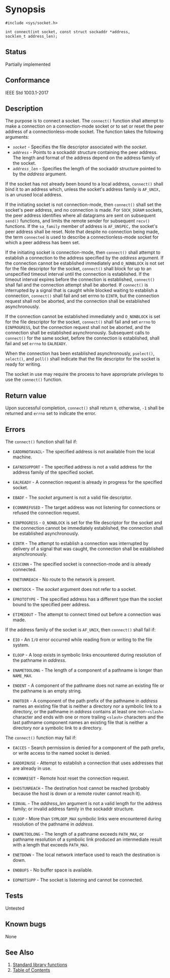 # Synopsis

`#include <sys/socket.h>`</br>

`int connect(int socket, const struct sockaddr *address,`</br>
`socklen_t address_len);`</br>

## Status

Partially implemented

## Conformance

IEEE Std 1003.1-2017

## Description

The purpose is to connect a socket. The `connect()` function shall attempt to make a connection on a connection-mode
socket or to set or reset the peer address of a connectionless-mode socket. The function takes the following arguments:

* _`socket`_ - Specifies the file descriptor associated with the _socket_.
* _`address`_ - Points to a sockaddr structure containing the peer address. The length and format of the address depend
on the address family of the socket.
* _`address_len`_ - Specifies the length of the sockaddr structure pointed to by the _address_ argument.

If the socket has not already been bound to a local address, `connect()` shall bind it to an address which, unless the
socket's address family is `AF_UNIX,` is an unused local address.

If the initiating socket is not connection-mode, then `connect()` shall set the socket's peer address, and no
connection is made. For `SOCK_DGRAM` sockets, the peer address identifies where all datagrams are sent
on subsequent `send()` functions, and limits the remote sender for subsequent `recv()` functions. If the `sa_family`
member of address is `AF_UNSPEC,` the socket's peer address shall be reset. Note that despite no connection being made,
the term `connected` is used to describe a connectionless-mode socket for which a peer address has been set.

If the initiating socket is connection-mode, then `connect()` shall attempt to establish a connection to the address
specified by the _address_ argument. If the connection cannot be established immediately and `O_NONBLOCK` is not set for
the file descriptor for the socket, `connect()` shall block for up to an unspecified timeout interval until the
connection is established. If the timeout interval expires before the connection is established, `connect()` shall fail
and the connection attempt shall be aborted. If `connect()` is interrupted by a signal that is caught while blocked
waiting to establish a connection, `connect()` shall fail and set errno to `EINTR`, but the connection request
shall not be aborted, and the connection shall be established asynchronously.

If the connection cannot be established immediately and `O_NONBLOCK` is set for the file descriptor for the socket,
`connect()` shall fail and set `errno` to `EINPROGRESS`, but the connection request shall not be aborted, and the
connection shall be established asynchronously. Subsequent calls to `connect()` for the same socket, before the
connection is established, shall fail and set `errno` to `EALREADY`.

When the connection has been established asynchronously, `pselect()`, `select()`, and `poll()` shall indicate that the
file descriptor for the socket is ready for writing.

The socket in use may require the process to have appropriate privileges to use the `connect()` function.

## Return value

Upon successful completion, `connect()` shall return `0`, otherwise, `-1` shall be returned and `errno` set to indicate
the error.

## Errors

The `connect()` function shall fail if:

* `EADDRNOTAVAIL`- The specified address is not available from the local machine.

* `EAFNOSUPPORT` - The specified address is not a valid address for the address family of the specified socket.

* `EALREADY` - A connection request is already in progress for the specified socket.

* `EBADF` - The _socket_ argument is not a valid file descriptor.

* `ECONNREFUSED` - The target address was not listening for connections or refused the connection request.

* `EINPROGRESS` - `O_NONBLOCK` is set for the file descriptor for the socket and the connection cannot be immediately
established, the connection shall be established asynchronously.

* `EINTR` - The attempt to establish a connection was interrupted by delivery of a signal that was caught, the
connection shall be established asynchronously.

* `EISCONN` - The specified socket is connection-mode and is already connected.

* `ENETUNREACH` - No route to the network is present.

* `ENOTSOCK` - The _socket_ argument does not refer to a socket.

* `EPROTOTYPE` - The specified address has a different type than the socket bound to the specified peer address.

* `ETIMEDOUT` - The attempt to connect timed out before a connection was made.

If the address family of the socket is `AF_UNIX`, then `connect()` shall fail if:

* `EIO` - An `I/O` error occurred while reading from or writing to the file system.

* `ELOOP` - A loop exists in symbolic links encountered during resolution of the pathname in _address_.

* `ENAMETOOLONG` - The length of a component of a pathname is longer than `NAME_MAX`.

* `ENOENT` - A component of the pathname does not name an existing file or the pathname is an empty string.

* `ENOTDIR` - A component of the path prefix of the pathname in _address_ names an existing file that is neither a
directory nor a symbolic link to a directory, or the pathname in _address_ contains at least one non-`<slash>` character
and ends with one or more trailing `<slash>` characters and the last pathname component names an existing file that is
neither a directory nor a symbolic link to a directory.

The `connect()` function may fail if:

* `EACCES` - Search permission is denied for a component of the path prefix, or write access to the named socket is
denied.

* `EADDRINUSE` - Attempt to establish a connection that uses addresses that are already in use.

* `ECONNRESET` - Remote host reset the connection request.

* `EHOSTUNREACH` - The destination host cannot be reached (probably because the host is down or a remote router cannot
reach it).

* `EINVAL` - The _address_len_ argument is not a valid length for the address family; or invalid address family in
the sockaddr structure.

* `ELOOP` - More than `SYMLOOP_MAX` symbolic links were encountered during resolution of the pathname in _address_.

* `ENAMETOOLONG` - The length of a pathname exceeds `PATH_MAX`, or pathname resolution of a symbolic link produced an
intermediate result with a length that exceeds `PATH_MAX`.

* `ENETDOWN` - The local network interface used to reach the destination is down.

* `ENOBUFS` - No buffer space is available.

* `EOPNOTSUPP` - The socket is listening and cannot be connected.

## Tests

Untested

## Known bugs

None

## See Also

1. [Standard library functions](../README.md)
2. [Table of Contents](../../../README.md)

